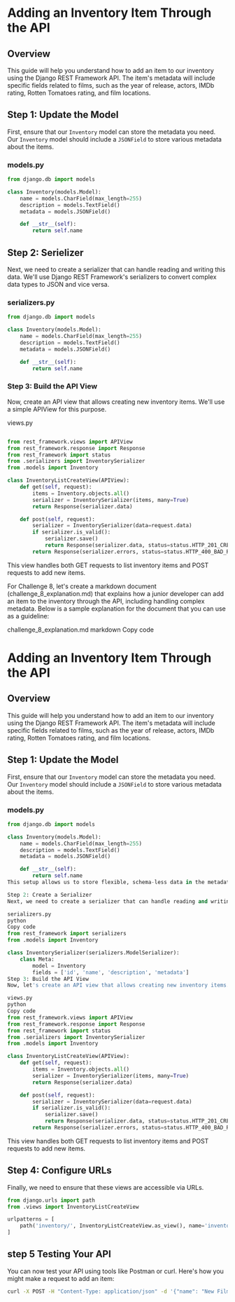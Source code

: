 # Adding an Inventory Item Through the API

## Overview

This guide will help you understand how to add an item to our inventory using the Django REST Framework API. The item's metadata will include specific fields related to films, such as the year of release, actors, IMDb rating, Rotten Tomatoes rating, and film locations.

## Step 1: Update the Model

First, ensure that our `Inventory` model can store the metadata you need. Our `Inventory` model should include a `JSONField` to store various metadata about the items.

### models.py

```python
from django.db import models

class Inventory(models.Model):
    name = models.CharField(max_length=255)
    description = models.TextField()
    metadata = models.JSONField()

    def __str__(self):
        return self.name
```

## Step 2: Serielizer
Next, we need to create a serializer that can handle reading and writing this data. We'll use Django REST Framework's serializers to convert complex data types to JSON and vice versa.
### serializers.py

```python
from django.db import models

class Inventory(models.Model):
    name = models.CharField(max_length=255)
    description = models.TextField()
    metadata = models.JSONField()

    def __str__(self):
        return self.name

```
### Step 3: Build the API View
Now, create an API view that allows creating new inventory items. We'll use a simple APIView for this purpose.

views.py
```python

from rest_framework.views import APIView
from rest_framework.response import Response
from rest_framework import status
from .serializers import InventorySerializer
from .models import Inventory

class InventoryListCreateView(APIView):
    def get(self, request):
        items = Inventory.objects.all()
        serializer = InventorySerializer(items, many=True)
        return Response(serializer.data)

    def post(self, request):
        serializer = InventorySerializer(data=request.data)
        if serializer.is_valid():
            serializer.save()
            return Response(serializer.data, status=status.HTTP_201_CREATED)
        return Response(serializer.errors, status=status.HTTP_400_BAD_REQUEST)

```
This view handles both GET requests to list inventory items and POST requests to add new items.


For Challenge 8, let's create a markdown document (challenge_8_explanation.md) that explains how a junior developer can add an item to the inventory through the API, including handling complex metadata. Below is a sample explanation for the document that you can use as a guideline:

challenge_8_explanation.md
markdown
Copy code
# Adding an Inventory Item Through the API

## Overview

This guide will help you understand how to add an item to our inventory using the Django REST Framework API. The item's metadata will include specific fields related to films, such as the year of release, actors, IMDb rating, Rotten Tomatoes rating, and film locations.

## Step 1: Update the Model

First, ensure that our `Inventory` model can store the metadata you need. Our `Inventory` model should include a `JSONField` to store various metadata about the items.

### models.py

```python
from django.db import models

class Inventory(models.Model):
    name = models.CharField(max_length=255)
    description = models.TextField()
    metadata = models.JSONField()

    def __str__(self):
        return self.name
This setup allows us to store flexible, schema-less data in the metadata field, which is perfect for your requirements.

Step 2: Create a Serializer
Next, we need to create a serializer that can handle reading and writing this data. We'll use Django REST Framework's serializers to convert complex data types to JSON and vice versa.

serializers.py
python
Copy code
from rest_framework import serializers
from .models import Inventory

class InventorySerializer(serializers.ModelSerializer):
    class Meta:
        model = Inventory
        fields = ['id', 'name', 'description', 'metadata']
Step 3: Build the API View
Now, let's create an API view that allows creating new inventory items. We'll use a simple APIView for this purpose.

views.py
python
Copy code
from rest_framework.views import APIView
from rest_framework.response import Response
from rest_framework import status
from .serializers import InventorySerializer
from .models import Inventory

class InventoryListCreateView(APIView):
    def get(self, request):
        items = Inventory.objects.all()
        serializer = InventorySerializer(items, many=True)
        return Response(serializer.data)

    def post(self, request):
        serializer = InventorySerializer(data=request.data)
        if serializer.is_valid():
            serializer.save()
            return Response(serializer.data, status=status.HTTP_201_CREATED)
        return Response(serializer.errors, status=status.HTTP_400_BAD_REQUEST)
```

This view handles both GET requests to list inventory items and POST requests to add new items.

## Step 4: Configure URLs
Finally, we need to ensure that these views are accessible via URLs.

```python
from django.urls import path
from .views import InventoryListCreateView

urlpatterns = [
    path('inventory/', InventoryListCreateView.as_view(), name='inventory-list-create'),
]
```

## step 5 Testing Your API

You can now test your API using tools like Postman or curl. Here's how you might make a request to add an item:

```bash
curl -X POST -H "Content-Type: application/json" -d '{"name": "New Film", "description": "A description here", "metadata": {"year": "2021", "actors": ["Actor 1", "Actor 2"], "imdb_rating": "8.3", "rotten_tomatoes_rating": "92%", "film_locations": "USA"}}' http://localhost:8000/inventory/

```